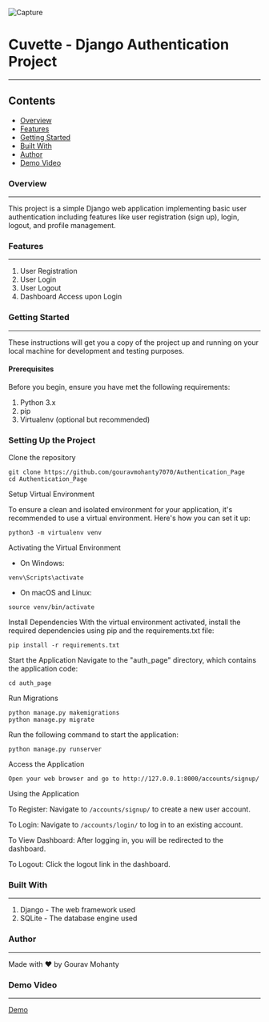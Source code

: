 ![Capture](https://i.ytimg.com/vi/lFNsZWzdyAM/maxresdefault.jpg)

# Cuvette - Django Authentication Project
---

Contents
---

* [Overview](#overview)
* [Features](#features)
* [Getting Started](#getting-started)
* [Built With](#built-with)
* [Author](#author)
* [Demo Video](#demo-video)



### Overview 
---
This project is a simple Django web application implementing basic user authentication including features like user registration (sign up), login, logout, and profile management.


### Features
---

<ol>
  <li>User Registration</li>
  <li>User Login</li>
  <li>User Logout</li>
  <li>Dashboard Access upon Login</li>
</ol>

### Getting Started
---

These instructions will get you a copy of the project up and running on your local machine for development and testing purposes.

#### Prerequisites

Before you begin, ensure you have met the following requirements:

<ol>
  <li>Python 3.x</li>
  <li>pip</li>
  <li>Virtualenv (optional but recommended)</li>
</ol>

### Setting Up the Project

Clone the repository

```
git clone https://github.com/gouravmohanty7070/Authentication_Page
cd Authentication_Page
```

Setup Virtual Environment

To ensure a clean and isolated environment for your application, it's recommended to use a virtual environment. Here's how you can set it up:

```
python3 -m virtualenv venv
```

Activating the Virtual Environment
- On Windows:
```
venv\Scripts\activate
```

- On macOS and Linux:

```
source venv/bin/activate
```

Install Dependencies
With the virtual environment activated, install the required dependencies using pip and the requirements.txt file:
```
pip install -r requirements.txt
```

Start the Application
Navigate to the "auth_page" directory, which contains the application code:
```
cd auth_page
```

Run Migrations
```
python manage.py makemigrations
python manage.py migrate
```

Run the following command to start the application:
```
python manage.py runserver
```

Access the Application

```
Open your web browser and go to http://127.0.0.1:8000/accounts/signup/
```
Using the Application

To Register:
Navigate to ```/accounts/signup/``` to create a new user account.

To Login:
Navigate to ```/accounts/login/``` to log in to an existing account.

To View Dashboard:
After logging in, you will be redirected to the dashboard.

To Logout:
Click the logout link in the dashboard.


### Built With
---

<ol>
  <li>Django - The web framework used</li>
  <li>SQLite - The database engine used</li>
</ol>

### Author
---

Made with ❤️ by Gourav Mohanty

### Demo Video
---

[Demo](https://drive.google.com/file/d/1VDvmESXUGWhB5ACJ4juGSb8dyh6HwYvm/view?usp=drive_link)



